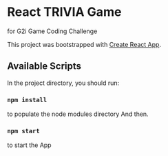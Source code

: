 # React TRIVIA Game

for G2i Game Coding Challenge

This project was bootstrapped with [Create React App](https://github.com/facebook/create-react-app).

## Available Scripts

In the project directory, you should run:

### `npm install`

to populate the node modules directory
And then.

### `npm start`

to start the App
